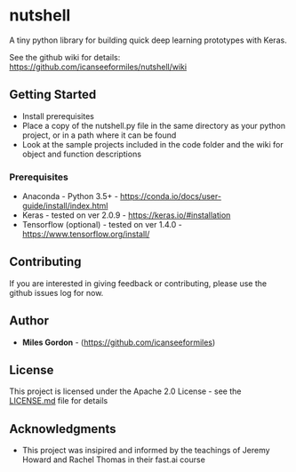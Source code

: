 # nutshell

A tiny python library for building quick deep learning prototypes with Keras.

See the github wiki for details: https://github.com/icanseeformiles/nutshell/wiki

## Getting Started

- Install prerequisites
- Place a copy of the nutshell.py file in the same directory as your python project, or in a path where it can be found
- Look at the sample projects included in the code folder and the wiki for object and function descriptions

### Prerequisites

- Anaconda - Python 3.5+ - https://conda.io/docs/user-guide/install/index.html
- Keras - tested on ver 2.0.9 - https://keras.io/#installation
- Tensorflow (optional) - tested on ver 1.4.0  -https://www.tensorflow.org/install/

## Contributing

If you are interested in giving feedback or contributing, please use the github issues log for now.

## Author

* **Miles Gordon** - (https://github.com/icanseeformiles)

## License

This project is licensed under the Apache 2.0 License - see the [LICENSE.md](LICENSE.md) file for details

## Acknowledgments

* This project was insipired and informed by the teachings of Jeremy Howard and Rachel Thomas in their fast.ai course
